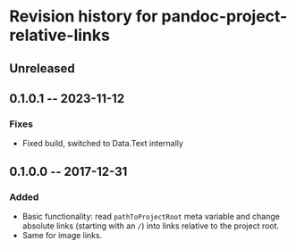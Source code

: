 # Revision history for pandoc-project-relative-links

## Unreleased

## 0.1.0.1  -- 2023-11-12
### Fixes
- Fixed build, switched to Data.Text internally

## 0.1.0.0  -- 2017-12-31
### Added
- Basic functionality: read `pathToProjectRoot` meta variable and
  change absolute links (starting with an `/`) into links relative to
  the project root.
- Same for image links.

